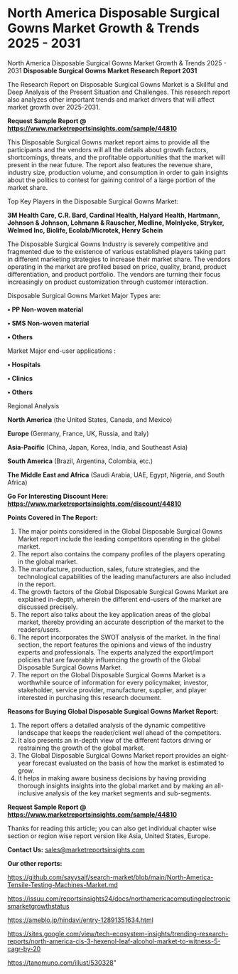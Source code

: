 # North America Disposable Surgical Gowns Market Growth & Trends 2025 - 2031
North America Disposable Surgical Gowns Market Growth & Trends 2025 - 2031
<strong>Disposable Surgical Gowns Market Research Report 2031</strong>

The Research Report on Disposable Surgical Gowns Market is a Skillful and Deep Analysis of the Present Situation and Challenges. This research report also analyzes other important trends and market drivers that will affect market growth over 2025-2031.

<strong>Request Sample Report @ <a href=https://www.marketreportsinsights.com/sample/44810>https://www.marketreportsinsights.com/sample/44810</a></strong>

This Disposable Surgical Gowns market report aims to provide all the participants and the vendors will all the details about growth factors, shortcomings, threats, and the profitable opportunities that the market will present in the near future. The report also features the revenue share, industry size, production volume, and consumption in order to gain insights about the politics to contest for gaining control of a large portion of the market share.

Top Key Players in the Disposable Surgical Gowns Market:

<strong>3M Health Care, C.R. Bard, Cardinal Health, Halyard Health, Hartmann, Johnson & Johnson, Lohmann & Rauscher, Medline, Molnlycke, Stryker, Welmed Inc, Biolife, Ecolab/Microtek, Henry Schein</strong>

The Disposable Surgical Gowns Industry is severely competitive and fragmented due to the existence of various established players taking part in different marketing strategies to increase their market share. The vendors operating in the market are profiled based on price, quality, brand, product differentiation, and product portfolio. The vendors are turning their focus increasingly on product customization through customer interaction.

Disposable Surgical Gowns Market Major Types are:

<strong>•  PP Non-woven material

•  SMS Non-woven material

•  Others</strong>

Market Major end-user applications :

<strong>•  Hospitals

•  Clinics

•  Others</strong>

Regional Analysis

</u><strong><b>North America</b></strong> (the United States, Canada, and Mexico)

<strong><b>Europe </b></strong>(Germany, France, UK, Russia, and Italy)

<strong><b>Asia-Pacific</b></strong> (China, Japan, Korea, India, and Southeast Asia)

<strong><b>South America</b></strong> (Brazil, Argentina, Colombia, etc.)

<strong><b>The Middle East and Africa</b></strong> (Saudi Arabia, UAE, Egypt, Nigeria, and South Africa)

<strong>Go For Interesting Discount Here: <a href=https://www.marketreportsinsights.com/discount/44810>https://www.marketreportsinsights.com/discount/44810</a></strong>

<strong>Points Covered in The Report:</strong>
<ol>
  <li>The major points considered in the Global Disposable Surgical Gowns Market report include the leading competitors operating in the global market.</li>
  <li>The report also contains the company profiles of the players operating in the global market.</li>
  <li>The manufacture, production, sales, future strategies, and the technological capabilities of the leading manufacturers are also included in the report.</li>
  <li>The growth factors of the Global Disposable Surgical Gowns Market are explained in-depth, wherein the different end-users of the market are discussed precisely.</li>
  <li>The report also talks about the key application areas of the global market, thereby providing an accurate description of the market to the readers/users.</li>
  <li>The report incorporates the SWOT analysis of the market. In the final section, the report features the opinions and views of the industry experts and professionals. The experts analyzed the export/import policies that are favorably influencing the growth of the Global Disposable Surgical Gowns Market.</li>
  <li>The report on the Global Disposable Surgical Gowns Market is a worthwhile source of information for every policymaker, investor, stakeholder, service provider, manufacturer, supplier, and player interested in purchasing this research document.</li>
</ol>
<strong>Reasons for Buying Global Disposable Surgical Gowns Market Report:</strong>

<ol>
  <li>The report offers a detailed analysis of the dynamic competitive landscape that keeps the reader/client well ahead of the competitors.</li>
  <li>It also presents an in-depth view of the different factors driving or restraining the growth of the global market.</li>
  <li>The Global Disposable Surgical Gowns Market report provides an eight-year forecast evaluated on the basis of how the market is estimated to grow.</li>
  <li>It helps in making aware business decisions by having providing thorough insights insights into the global market and by making an all-inclusive analysis of the key market segments and sub-segments.</li>
</ol>
<strong>Request Sample Report @ <a href=https://www.marketreportsinsights.com/sample/44810>https://www.marketreportsinsights.com/sample/44810</a></strong>


Thanks for reading this article; you can also get individual chapter wise section or region wise report version like Asia, United States, Europe.

<strong>Contact Us:</strong>
sales@marketreportsinsights.com

<strong>Our other reports:</strong>

<a href=https://github.com/sayysaif/search-market/blob/main/North-America-Tensile-Testing-Machines-Market.md>https://github.com/sayysaif/search-market/blob/main/North-America-Tensile-Testing-Machines-Market.md</a>

<a href=https://issuu.com/reportsinsights24/docs/northamericacomputingelectronicsmarketgrowthstatus>https://issuu.com/reportsinsights24/docs/northamericacomputingelectronicsmarketgrowthstatus</a>

<a href=https://ameblo.jp/hindavi/entry-12891351634.html>https://ameblo.jp/hindavi/entry-12891351634.html</a>

<a href=https://sites.google.com/view/tech-ecosystem-insights/trending-research-reports/north-america-cis-3-hexenol-leaf-alcohol-market-to-witness-5-cagr-by-20>https://sites.google.com/view/tech-ecosystem-insights/trending-research-reports/north-america-cis-3-hexenol-leaf-alcohol-market-to-witness-5-cagr-by-20</a>

<a href=https://tanomuno.com/illust/530328>https://tanomuno.com/illust/530328</a>"
